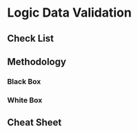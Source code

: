 # Logic Data Validation

## Check List

## Methodology

### Black Box

### White Box

## Cheat Sheet
